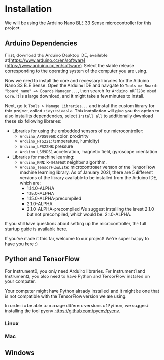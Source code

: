 # Installation

We will be using the Arduino Nano BLE 33 Sense microcontroller for this project.

## Arduino Dependencies

First, download the Arduino Desktop IDE, available at[https://www.arduino.cc/en/software](https://www.arduino.cc/en/software). Select the stable release corresponding to the operating system of the computer you are using.

Now we need to install the core and necessary libraries for the Arduino Nano 33 BLE Sense. Open the Arduino IDE and navigate to `Tools => Board: "board_name" => Boards Manager...`, then search for `Arduino nRF528x mbed Core`. It is a large download, and it might take a few minutes to install.

Next, go to `Tools > Manage Libraries...` and install the custom library for this project, called `TinyTrainable`. This installation will give you the option to also install its dependencies, select `Install all` to additionally download these six following libraries:

* Libraries for using the embedded sensors of our microcontroller:
    * `Arduino_APDS9960`: color, proximity
    * `Arduino_HTS221`: temperature, humidity)
    * `Arduino_LPS22HB`: pressure
    * `Arduino_LSM9DS1` acceleration, magnetic field, gyroscope orientation
* Libraries for machine learning:
    * `Arduino_KNN`: k-nearest neighbor algorithm.
    * `Arduino_TensorFlowLite`: microcontroller version of the TensorFlow machine learning library. As of January 2021, there are 5 different versions of the library available to be installed from the Arduino IDE, which are:
      * 1.14.0-ALPHA
      * 1.15.0-ALPHA
      * 1.15.0-ALPHA-precompiled
      * 2.1.0-ALPHA
      * 2.1.0-ALPHA-precompiled
      We suggest installing the latest 2.1.0 but not precompiled, which would be: 2.1.0-ALPHA.


If you still have questions about setting up the microcontroller, the full startup guide is available [here](https://www.arduino.cc/en/Guide/NANO33BLESense).

If you've made it this far, welcome to our project! We're super happy to have you here :)

## Python and TensorFlow

For Instrument0, you only need Arduino libraries. For Instrument1 and Instrument2, you also need to have Python and TensorFlow installed on your computer.

Your computer might have Python already installed, and it might be one that is not compatible with the TensorFlow version we are using.

In order to be able to manage different versions of Python, we suggest installing the tool pyenv https://github.com/pyenv/pyenv.


### Linux

### Mac


## Windows
